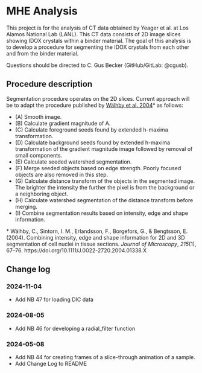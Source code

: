 # MHE Analysis
This project is for the analysis of CT data obtained by Yeager et al. at Los Alamos National Lab (LANL). This CT data consists of 2D image slices showing IDOX crystals within a binder material. The goal of this analysis is to develop a procedure for segmenting the IDOX crystals from each other and from the binder material.

Questions should be directed to C. Gus Becker (GitHub/GitLab: @cgusb).

## Procedure description
Segmentation procedure operates on the 2D slices. Current approach will be to adapt the procedure published by [Wälhby et al. 2004](https://onlinelibrary.wiley.com/doi/full/10.1111/j.0022-2720.2004.01338.x)* as follows:

- (A) Smooth image.
- (B) Calculate gradient magnitude of A.
- (C) Calculate foreground seeds found by extended h-maxima transformation.
- (D) Calculate background seeds found by extended h-maxima transformation of the gradient magnitude image followed by removal of small components.
- (E) Calculate seeded watershed segmentation.
- (F) Merge seeded objects based on edge strength. Poorly focused objects are also removed in this step.
- (G) Calculate distance transform of the objects in the segmented image. The brighter the intensity the further the pixel is from the background or a neighboring object.
- (H) Calculate watershed segmentation of the distance transform before merging.
- (I) Combine segmentation results based on intensity, edge and shape information.

<div class="csl-entry">* Wälhby, C., Sintorn, I. M., Erlandsson, F., Borgefors, G., &#38; Bengtsson, E. (2004). Combining intensity, edge and shape information for 2D and 3D segmentation of cell nuclei in tissue sections. <i>Journal of Microscopy</i>, <i>215</i>(1), 67–76. https://doi.org/10.1111/J.0022-2720.2004.01338.X</div>

## Change log
### 2024-11-04
- Add NB 47 for loading DIC data
### 2024-08-05
- Add NB 46 for developing a radial_filter function
### 2024-05-08
- Add NB 44 for creating frames of a slice-through animation of a sample.
- Add Change Log to README

